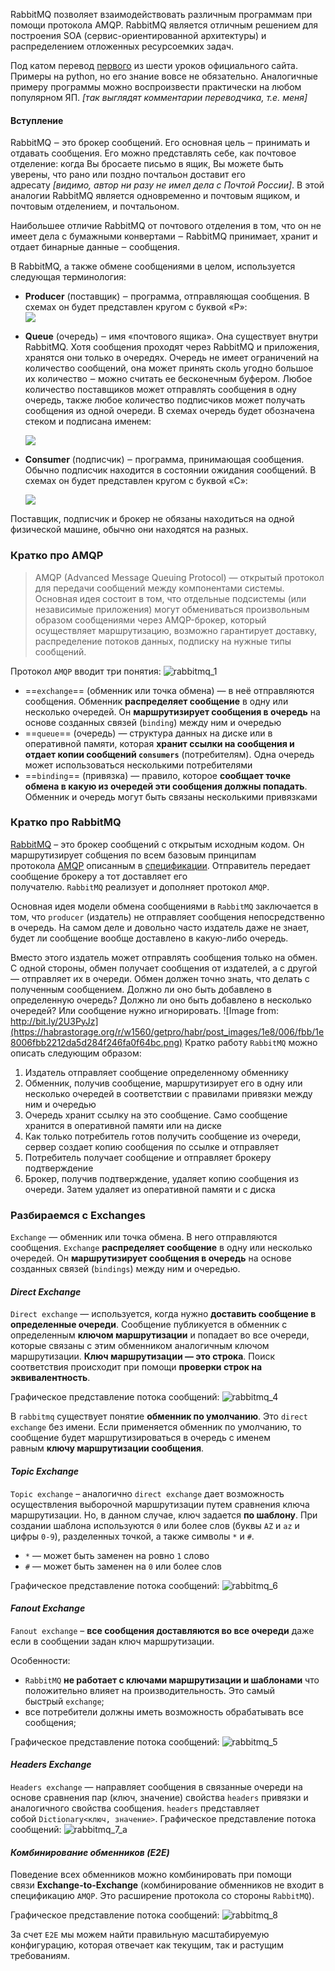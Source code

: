 RabbitMQ позволяет взаимодействовать различным программам при помощи протокола AMQP. RabbitMQ является отличным решением для построения SOA (сервис-ориентированной архитектуры) и распределением отложенных ресурсоемких задач.  
  
Под катом перевод [первого](http://www.rabbitmq.com/tutorials/tutorial-one-python.html) из шести уроков официального сайта. Примеры на python, но его знание вовсе не обязательно. Аналогичные примеру программы можно воспроизвести практически на любом популярном ЯП. _[так выглядят комментарии переводчика, т.е. меня]_  
#### Вступление

RabbitMQ ‒ это брокер сообщений. Его основная цель ‒ принимать и отдавать сообщения. Его можно представлять себе, как почтовое отделение: когда Вы бросаете письмо в ящик, Вы можете быть уверены, что рано или поздно почтальон доставит его адресату _[видимо, автор ни разу не имел дела с Почтой России]_. В этой аналогии RabbitMQ является одновременно и почтовым ящиком, и почтовым отделением, и почтальоном.  
  
Наибольшее отличие RabbitMQ от почтового отделения в том, что он не имеет дела с бумажными конвертами ‒ RabbitMQ принимает, хранит и отдает бинарные данные ‒ сообщения.  
  
В RabbitMQ, а также обмене сообщениями в целом, используется следующая терминология:  
  
- **Producer** (поставщик) ‒ программа, отправляющая сообщения. В схемах он будет представлен кругом с буквой «P»:  
    ![](https://habrastorage.org/r/w1560/storage2/546/6c4/d2e/5466c4d2e902e8cd0db71c7ba06e3e95.png)  
    
- **Queue** (очередь) ‒ имя «почтового ящика». Она существует внутри RabbitMQ. Хотя сообщения проходят через RabbitMQ и приложения, хранятся они только в очередях. Очередь не имеет ограничений на количество сообщений, она может принять сколь угодно большое их количество ‒ можно считать ее бесконечным буфером. Любое количество поставщиков может отправлять сообщения в одну очередь, также любое количество подписчиков может получать сообщения из одной очереди. В схемах очередь будет обозначена стеком и подписана именем:  
      
    ![](https://habrastorage.org/r/w1560/storage2/64c/bc5/37e/64cbc537e28a8441119f1ce8f13421e1.png)  
    
- **Consumer** (подписчик) ‒ программа, принимающая сообщения. Обычно подписчик находится в состоянии ожидания сообщений. В схемах он будет представлен кругом с буквой «C»:  
      
    ![](https://habrastorage.org/r/w1560/storage2/8ce/aed/6d5/8ceaed6d537b1951a5aee11b3dbcc9b7.png)  
    


Поставщик, подписчик и брокер не обязаны находиться на одной физической машине, обычно они находятся на разных.

### Кратко про AMQP

> AMQP (Advanced Message Queuing Protocol) — открытый протокол для передачи сообщений между компонентами системы. Основная идея состоит в том, что отдельные подсистемы (или независимые приложения) могут обмениваться произвольным образом сообщениями через AMQP-брокер, который осуществляет маршрутизацию, возможно гарантирует доставку, распределение потоков данных, подписку на нужные типы сообщений.

Протокол `AMQP` вводит три понятия:
![rabbitmq_1](https://habrastorage.org/r/w1560/getpro/habr/post_images/6f4/7e9/2a8/6f47e92a8d4ebca0e828abd0970596e9.jpg)

- ==`exchange`== (обменник или точка обмена) — в неё отправляются сообщения. Обменник **распределяет сообщение** в одну или несколько очередей. Он **маршрутизирует сообщения в очередь** на основе созданных связей (`binding`) между ним и очередью
- ==`queue`== (очередь) — структура данных на диске или в оперативной памяти, которая **хранит ссылки на сообщения и отдает копии сообщений `consumers`** (потребителям). Одна очередь может использоваться несколькими потребителями
- ==`binding`== (привязка) — правило, которое **сообщает точке обмена в какую из очередей эти сообщения должны попадать**. Обменник и очередь могут быть связаны несколькими привязками
### Кратко про RabbitMQ

[RabbitMQ](https://www.rabbitmq.com/) – это брокер сообщений с открытым исходным кодом. Он маршрутизирует собщения по всем базовым принципам протокола [AMQP](https://ru.wikipedia.org/wiki/AMQP) описанным в [спецификации](http://www.amqp.org/resources/download). Отправитель передает сообщение брокеру а тот доставляет его получателю. `RabbitMQ` реализует и дополняет протокол `AMQP`.

Основная идея модели обмена сообщениями в `RabbitMQ` заключается в том, что `producer` (издатель) не отправляет сообщения непосредственно в очередь. На самом деле и довольно часто издатель даже не знает, будет ли сообщение вообще доставлено в какую-либо очередь.

Вместо этого издатель может отправлять сообщения только на обмен. С одной стороны, обмен получает сообщения от издателей, а с другой — отправляет их в очереди. Обмен должен точно знать, что делать с полученным сообщением. Должно ли оно быть добавлено в определенную очередь? Должно ли оно быть добавлено в несколько очередей? Или сообщение нужно игнорировать.
![Image from: http://bit.ly/2U3PyJz](https://habrastorage.org/r/w1560/getpro/habr/post_images/1e8/006/fbb/1e8006fbb2212da5d284f246fa0f64bc.png)
Кратко работу `RabbitMQ` можно описать следующим образом:

1. Издатель отправляет сообщение определенному обменнику
2. Обменник, получив сообщение, маршрутизирует его в одну или несколько очередей в соответствии с правилами привязки между ним и очередью
3. Очередь хранит ссылку на это сообщение. Само сообщение хранится в оперативной памяти или на диске
4. Как только потребитель готов получить сообщение из очереди, сервер создает копию сообщения по ссылке и отправляет
5. Потребитель получает сообщение и отправляет брокеру подтверждение
6. Брокер, получив подтверждение, удаляет копию сообщения из очереди. Затем удаляет из оперативной памяти и с диска

### Разбираемся с Exchanges
`Exchange` — обменник или точка обмена. В него отправляются сообщения. `Exchange` **распределяет сообщение** в одну или несколько очередей. Он **маршрутизирует сообщения в очередь** на основе созданных связей (`bindings`) между ним и очередью.

#### _Direct Exchange_
`Direct exchange` — используется, когда нужно **доставить сообщение в определенные очереди**. Сообщение публикуется в обменник с определенным **ключом маршрутизации** и попадает во все очереди, которые связаны с этим обменником аналогичным ключом маршрутизации. **Ключ маршрутизации — это строка**. Поиск соответствия происходит при помощи **проверки строк на эквивалентность**.

Графическое представление потока сообщений:
![rabbitmq_4](https://habrastorage.org/r/w1560/webt/zg/3h/lj/zg3hljyzecuxqawkeamutasd2em.jpeg)

В `rabbitmq` существует понятие **обменник по умолчанию**. Это `direct exchange` без имени. Если применяется обменник по умолчанию, то сообщение будет маршрутизироваться в очередь с именем равным **ключу маршрутизации сообщения**.

#### _Topic Exchange_
`Topic exchange` – аналогично `direct exchange` дает возможность осуществления выборочной маршрутизации путем сравнения ключа маршрутизации. Но, в данном случае, ключ задается **по шаблону**. При создании шаблона используются `0` или более слов (буквы `AZ` и `az` и цифры `0-9`), разделенных точкой, а также символы `*` и `#`.
- `*` — может быть заменен на ровно `1` слово
- `#` — может быть заменен на `0` или более слов

Графическое представление потока сообщений:
![rabbitmq_6](https://habrastorage.org/r/w1560/webt/p8/9w/bi/p89wbipkobdmt_85yvyib2kwuru.jpeg)


#### _Fanout Exchange_
`Fanout exchange` – **все сообщения доставляются во все очереди** даже если в сообщении задан ключ маршрутизации.

Особенности:
- `RabbitMQ` **не работает с ключами маршрутизации и шаблонами** что положительно влияет на производительность. Это самый быстрый `exchange`;
- все потребители должны иметь возможность обрабатывать все сообщения;

Графическое представление потока сообщений:
![rabbitmq_5](https://habrastorage.org/r/w1560/webt/6e/ij/bo/6eijbobnabcyoopzbyec_axnjoe.jpeg)

#### _Headers Exchange_
`Headers exchange` — направляет сообщения в связанные очереди на основе сравнения пар (ключ, значение) свойства `headers` привязки и аналогичного свойства сообщения. `headers` представляет собой `Dictionary<ключ, значение>`.
Графическое представление потока сообщений:
![rabbitmq_7_a](https://habrastorage.org/r/w1560/webt/nr/fi/4f/nrfi4fzr8uu1qhwrwe9avj5sryk.jpeg)

#### _Комбинирование обменников (E2E)_
Поведение всех обменников можно комбинировать при помощи связи **Exchange-to-Exchange** (комбинирование обменников не входит в спецификацию `AMQP`. Это расширение протокола со стороны `RabbitMQ`).

Графическое представление потока сообщений:
![rabbitmq_8](https://habrastorage.org/r/w1560/webt/cx/bf/yt/cxbfyt67w9egigkoh6ov_k9j7dg.jpeg)

За счет `E2E` мы можем найти правильную масштабируемую конфигурацию, которая отвечает как текущим, так и растущим требованиям.
